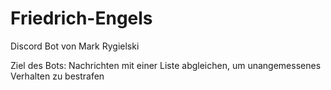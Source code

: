# Friedrich-Engels
Discord Bot von Mark Rygielski

Ziel des Bots:
Nachrichten mit einer Liste abgleichen, um unangemessenes Verhalten zu bestrafen
